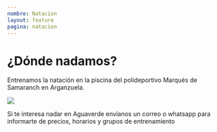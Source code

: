 ```yaml
---
nombre: Natacion
layout: feature
pagina: natacion
---
```

# ¿Dónde nadamos?

Entrenamos la natación en la piscina del polideportivo Marqués de Samaranch en Arganzuela.

![](/images/natacion.png)

Si te interesa nadar en Aguaverde envíanos un correo o whatsapp para informarte de precios, horarios y grupos de entrenamiento